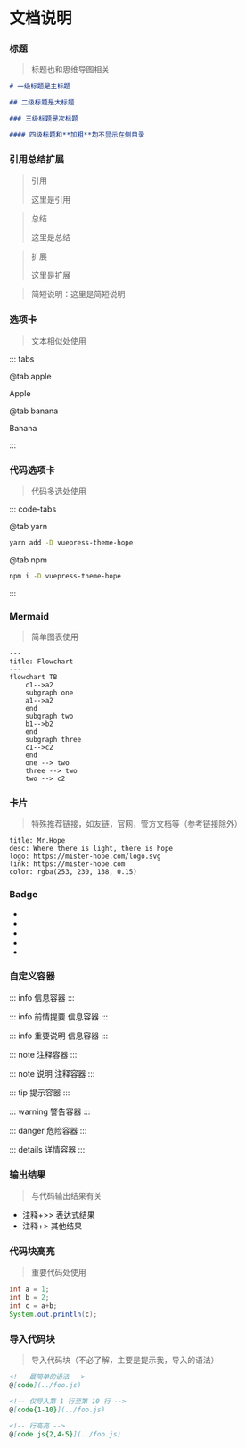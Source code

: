 # 文档说明

### 标题

> 标题也和思维导图相关

```markdown
# 一级标题是主标题

## 二级标题是大标题

### 三级标题是次标题

#### 四级标题和**加粗**均不显示在侧目录
```



### 引用总结扩展

> 引用
>
> 这里是引用

> 总结
>
> 这里是总结

> 扩展
>
> 这里是扩展

> 简短说明：这里是简短说明



### 选项卡

> 文本相似处使用

::: tabs

@tab apple

Apple

@tab banana

Banana

:::



### 代码选项卡

> 代码多选处使用

::: code-tabs

@tab yarn

```bash
yarn add -D vuepress-theme-hope
```

@tab npm

```bash
npm i -D vuepress-theme-hope
```

:::



### Mermaid

> 简单图表使用

```mermaid
---
title: Flowchart
---
flowchart TB
    c1-->a2
    subgraph one
    a1-->a2
    end
    subgraph two
    b1-->b2
    end
    subgraph three
    c1-->c2
    end
    one --> two
    three --> two
    two --> c2
```

### 卡片

> 特殊推荐链接，如友链，官网，管方文档等（参考链接除外）

```card
title: Mr.Hope
desc: Where there is light, there is hope
logo: https://mister-hope.com/logo.svg
link: https://mister-hope.com
color: rgba(253, 230, 138, 0.15)
```



### Badge

- <Badge text="推荐" type="tip" vertical="middle" />
- <Badge text="警示" type="warning" vertical="middle" />
- <Badge text="不推荐" type="danger" vertical="middle" />
- <Badge text="常用" type="info" vertical="middle" />
- <Badge text="普通" type="note" vertical="middle" />



### 自定义容器

::: info
信息容器
:::

::: info 前情提要
信息容器
:::

::: info 重要说明
信息容器
:::

::: note
注释容器
:::

::: note 说明
注释容器
:::

::: tip
提示容器
:::

::: warning
警告容器
:::

::: danger
危险容器
:::

::: details
详情容器
:::

### 输出结果

> 与代码输出结果有关

- 注释+>> 表达式结果
- 注释+> 其他结果



### 代码块高亮

> 重要代码处使用

```java {2-3}
int a = 1;
int b = 2;
int c = a+b;
System.out.println(c);
```



### 导入代码块

> 导入代码块（不必了解，主要是提示我，导入的语法）

```markdown
<!-- 最简单的语法 -->
@[code](../foo.js)

<!-- 仅导入第 1 行至第 10 行 -->
@[code{1-10}](../foo.js)

<!-- 行高亮 -->
@[code js{2,4-5}](../foo.js)
```
